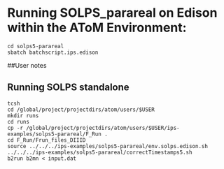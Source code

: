 # Running SOLPS_parareal on Edison within the AToM Environment:
```
cd solps5-parareal
sbatch batchscript.ips.edison
```
##User notes


## Running SOLPS standalone
```
tcsh
cd /global/project/projectdirs/atom/users/$USER
mkdir runs
cd runs
cp -r /global/project/projectdirs/atom/users/$USER/ips-examples/solps5-parareal/F_Run .
cd F_Run/Frun_files_DIIID
source ../../../ips-examples/solps5-parareal/env.solps.edison.sh
../../../ips-examples/solps5-parareal/correctTimestamps5.sh
b2run b2mn < input.dat
```
